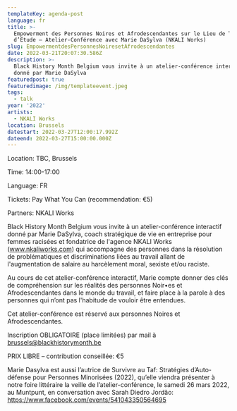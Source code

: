 ```yaml
---
templateKey: agenda-post
language: fr
title: >-
  Empowerment des Personnes Noires et Afrodescendantes sur le Lieu de Travail et
  d’Étude – Atelier-Conférence avec Marie DaSylva (NKALI Works)
slug: EmpowermentdesPersonnesNoiresetAfrodescendantes
date: 2022-03-21T20:07:30.586Z
description: >-
  Black History Month Belgium vous invite à un atelier-conférence interactif
  donné par Marie DaSylva
featuredpost: true
featuredimage: /img/templateevent.jpeg
tags:
  - talk
year: '2022'
artists:
  - NKALI Works
location: Brussels
datestart: 2022-03-27T12:00:17.992Z
dateend: 2022-03-27T15:00:00.000Z
---
```

Location: TBC, Brussels

Time: 14:00-17:00 

Language: FR

Tickets: Pay What You Can (recommendation: €5)

Partners: NKALI Works

Black History Month Belgium vous invite à un atelier-conférence interactif donné par Marie DaSylva, coach stratégique de vie en entreprise pour femmes racisées et fondatrice de l'agence NKALI Works (www.nkaliworks.com) qui accompagne des personnes dans la résolution de problématiques et discriminations liées au travail allant de l'augmentation de salaire au harcèlement moral, sexiste et/ou raciste.

Au cours de cet atelier-conférence interactif, Marie compte donner des clés de compréhension sur les réalités des personnes Noir•es et Afrodescendantes dans le monde du travail, et faire place à la parole à des personnes qui n’ont pas l'habitude de vouloir être entendues.

Cet atelier-conférence est réservé aux personnes Noires et Afrodescendantes.

Inscription OBLIGATOIRE (place limitées) par mail à brussels@blackhistorymonth.be

PRIX LIBRE – contribution conseillée: €5 

Marie Dasylva est aussi l’autrice de Survivre au Taf: Stratégies d’Auto-défense pour Personnes Minorisées (2022), qu’elle viendra présenter à notre foire littéraire la veille de l’atelier-conférence, le samedi 26 mars 2022, au Muntpunt, en conversation avec Sarah Diedro Jordão: https://www.facebook.com/events/541043350564695
